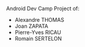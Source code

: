 Android Dev Camp Project of:
* Alexandre THOMAS
* Joan ZAPATA
* Pierre-Yves RICAU
* Romain SERTELON
